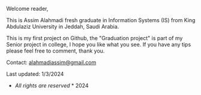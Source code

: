 Welcome reader,

This  is Assim Alahmadi fresh graduate in Information Systems (IS) from King Abdulaziz University in Jeddah, Saudi Arabia.

This is my first project on Github, the "Graduation project" is part of my Senior project in college, I hope you like what you see.
If you have any tips please feel free to comment, thank you.

Contact: alahmadiassim@gmail.com

Last updated: 1/3/2024

* *All rights are reserved* *
2024

